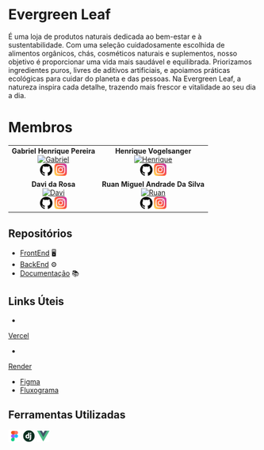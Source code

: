 # Evergreen Leaf

É uma loja de produtos naturais dedicada ao bem-estar e à sustentabilidade.
Com uma seleção cuidadosamente escolhida de alimentos orgânicos, chás, cosméticos naturais e suplementos, nosso objetivo é proporcionar uma vida mais saudável e equilibrada.
Priorizamos ingredientes puros, livres de aditivos artificiais, e apoiamos práticas ecológicas para cuidar do planeta e das pessoas.
Na Evergreen Leaf, a natureza inspira cada detalhe, trazendo mais frescor e vitalidade ao seu dia a dia.

# Membros

<div align="center">
<table>
<tr>

<td align="center">
   <b>Gabriel Henrique Pereira</b> <br>
   <a href="https://github.com/GabrielHenrique1784"><img src="https://avatars.githubusercontent.com/u/131368615?v=4" width="80px;" alt="Gabriel"/></a>
   <br>
   <a href="https://github.com/GabrielHenrique1784"><img src="/imgs/github-logo.png" width="25px;" alt="GitHub"/></a>
   <a href="https://www.instagram.com/gabriel.gh7/"><img src="/imgs/instagram.png" width="25px;" alt="Instagram"/></a>
</td>
<td align="center">
   <b>Henrique Vogelsanger</b> <br>
   <a href="https://github.com/HenriqueVogelsanger"><img src="https://avatars.githubusercontent.com/u/131290336?v=4" width="80px;" alt="Henrique"/></a>
   <br>
   <a href="https://github.com/HenriqueVogelsanger"><img src="/imgs/github-logo.png" width="25px;" alt="GitHub"/></a>
   <a href="https://www.instagram.com/henriquevogelsanger/"><img src="/imgs/instagram.png" width="25px;" alt="Instagram"/></a>
</td>
</tr>
<tr>
<td align="center">
   <b>Davi da Rosa</b> <br>
   <a href="https://github.com/ohdavir"><img src="https://avatars.githubusercontent.com/u/131276269?v=4" width="80px;" alt="Davi"/></a>
   <br>
   <a href="https://github.com/ohdavir"><img src="/imgs/github-logo.png" width="25px;" alt="GitHub"/></a>
   <a href="https://www.instagram.com/ohdavi.r/"><img src="/imgs/instagram.png" width="25px;" alt="Instagram"/></a>
</td>
<td align="center">
   <b>Ruan Miguel Andrade Da Silva</b> <br>
   <a href="https://github.com/rumians"><img src="https://avatars.githubusercontent.com/u/131881948?v=4" width="80px;" alt="Ruan"/></a>
   <br>
   <a href="https://github.com/rumians"><img src="/imgs/github-logo.png" width="25px;" alt="GitHub"/></a>
   <a href="https://www.instagram.com/ruan_megule/"><img src="/imgs/Instagram.png" width="25px;" alt="Instagram"/></a>
</td>
</tr>
</table>
</div>

## Repositórios

- [FrontEnd](https://github.com/Evergreen-Leaf/Frontend) 🖥️
- [BackEnd](https://github.com/Evergreen-Leaf/Backend) ⚙️
- [Documentação](https://github.com/Evergreen-Leaf/Evergreen-Leaf) 📚

## Links Úteis

-
[Vercel](https://evergreen-leaf.vercel.app)

-
[Render](https://backend-i15u.onrender.com/api)

- [Figma](https://www.figma.com/design/U0rbN7Tdzqr1EkRqOXGk7C/Evergreen-Leaf?node-id=0-1&p=f&t=7yE6JiJydnvjPArI-0)
- [Fluxograma](https://www.figma.com/board/nLsU9tRsYmEDT3NeuJwqxm/Fluxograma-Evergreen-Leaf?node-id=0-1&t=luyXcUqiG6wLwN8t-1)

## Ferramentas Utilizadas

<div aling="center">
   
<img src="/imgs/Figma.png" width="25px;" alt="Figma"/>

<img src="/imgs/django.png" width="25px;" alt="Django"/>

<img src="/imgs/vue-js-icon.png" width="25px;" alt="Vue.js"/>

<div/>
